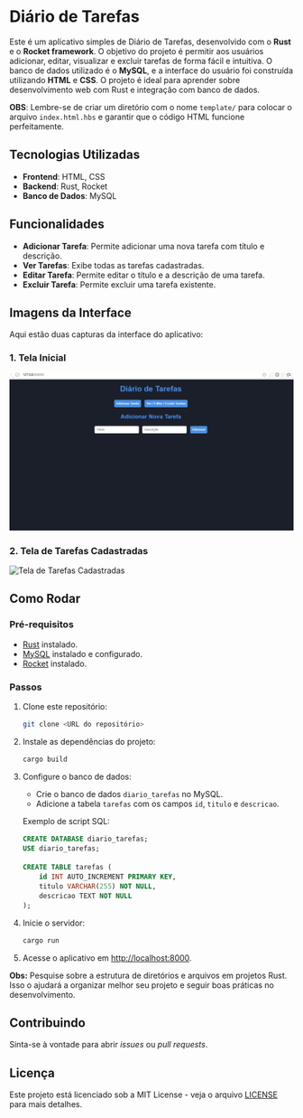 # Diário de Tarefas

Este é um aplicativo simples de Diário de Tarefas, desenvolvido com o **Rust** e o **Rocket framework**. O objetivo do projeto é permitir aos usuários adicionar, editar, visualizar e excluir tarefas de forma fácil e intuitiva. O banco de dados utilizado é o **MySQL**, e a interface do usuário foi construída utilizando **HTML** e **CSS**. O projeto é ideal para aprender sobre desenvolvimento web com Rust e integração com banco de dados.

**OBS**: Lembre-se de criar um diretório com o nome `template/` para colocar o arquivo `index.html.hbs` e garantir que o código HTML funcione perfeitamente.

## Tecnologias Utilizadas

- **Frontend**: HTML, CSS
- **Backend**: Rust, Rocket
- **Banco de Dados**: MySQL

## Funcionalidades

- **Adicionar Tarefa**: Permite adicionar uma nova tarefa com título e descrição.
- **Ver Tarefas**: Exibe todas as tarefas cadastradas.
- **Editar Tarefa**: Permite editar o título e a descrição de uma tarefa.
- **Excluir Tarefa**: Permite excluir uma tarefa existente.

## Imagens da Interface

Aqui estão duas capturas da interface do aplicativo:

### 1. Tela Inicial

![Tela Inicial do Diário de Tarefas](img01.png)

### 2. Tela de Tarefas Cadastradas

![Tela de Tarefas Cadastradas](assets/interface2.png)

## Como Rodar

### Pré-requisitos

- [Rust](https://www.rust-lang.org/tools/install) instalado.
- [MySQL](https://dev.mysql.com/downloads/) instalado e configurado.
- [Rocket](https://rocket.rs/) instalado.

### Passos

1. Clone este repositório:
    ```bash
    git clone <URL do repositório>
    ```

2. Instale as dependências do projeto:
    ```bash
    cargo build
    ```

3. Configure o banco de dados:
    - Crie o banco de dados `diario_tarefas` no MySQL.
    - Adicione a tabela `tarefas` com os campos `id`, `titulo` e `descricao`.

    Exemplo de script SQL:
    ```sql
    CREATE DATABASE diario_tarefas;
    USE diario_tarefas;

    CREATE TABLE tarefas (
        id INT AUTO_INCREMENT PRIMARY KEY,
        titulo VARCHAR(255) NOT NULL,
        descricao TEXT NOT NULL
    );
    ```

4. Inicie o servidor:
    ```bash
    cargo run
    ```

5. Acesse o aplicativo em [http://localhost:8000](http://localhost:8000).


**Obs:** Pesquise sobre a estrutura de diretórios e arquivos em projetos Rust. Isso o ajudará a organizar melhor seu projeto e seguir boas práticas no desenvolvimento.

## Contribuindo

Sinta-se à vontade para abrir *issues* ou *pull requests*.

## Licença

Este projeto está licenciado sob a MIT License - veja o arquivo [LICENSE](LICENSE) para mais detalhes.




